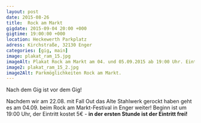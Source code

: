 ```yaml
---
layout: post
date: 2015-08-26
title:  Rock am Markt
gigdate: 2015-09-04 20:00 +000
gigtime: 19:00:00 +000
location: Heckewerth Parkplatz
adress: Kirchstraße, 32130 Enger
categories: [gig, main]
image: plakat_ram_15.jpg
imageAlt: Plakat Rock am Markt am 04. und 05.09.2015 ab 19:00 Uhr. Eintritt 5€.
image2: plakat_ram_15_2.jpg
image2Alt: Parkmöglichkeiten Rock am Markt.
---
```


Nach dem Gig ist vor dem Gig!

Nachdem wir am 22.08. mit Fall Out das Alte Stahlwerk gerockt haben geht es am 04.09. beim Rock am Markt-Festival in Enger weiter!
Beginn ist um 19:00 Uhr, der Eintritt kostet 5€ - **in der ersten Stunde ist der Eintritt frei!**
